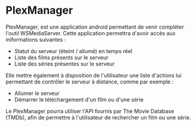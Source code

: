 # PlexManager

PlexManager, est une application android permettant de venir compléter l'outil WSMediaServer. 
Cette application permettra d'avoir accès aux iniformations suivantes :
- Statut du serveur (éteint / allumé) en temps réel
- Liste des films présents sur le serveur  
- Liste des séries présentes sur le serveur  

Elle mettre également à disposition de l'utilisateur une liste d'actions lui permettant de contrôler le serveur à distance, comme par exemple :
- Allumer le serveur
- Démarrer le téléchargement d'un film ou d'une série 

Le PlexManager pourra utiliser l'API fournis par The Movie Database (TMDb), afin de permettre à l'utilisateur de rechercher un film ou une série.
